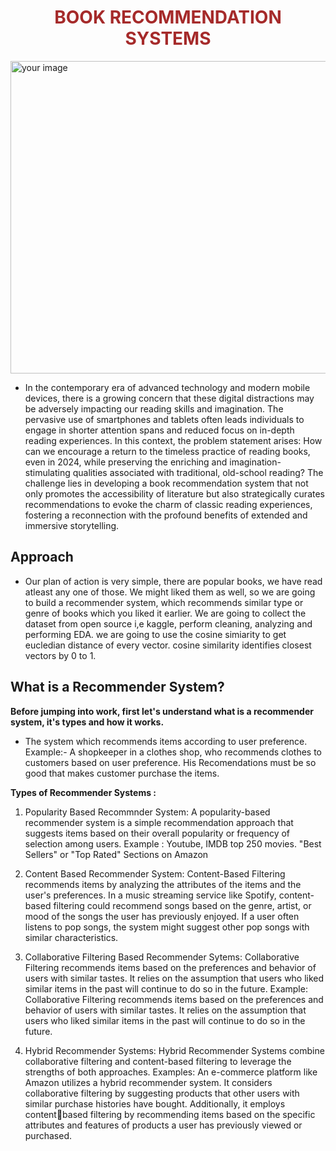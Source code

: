 # <font color="Brown"> <center> BOOK RECOMMENDATION SYSTEMS </font>

<img src="https://t3.ftcdn.net/jpg/05/65/35/08/360_F_565350821_t9oAsB34PziL8lDGl7ZHq0QFhbgqNKkL.jpg" alt="your image" width="1000" height="500"></img>

- In the contemporary era of advanced technology and modern mobile devices, there is a growing concern that these digital
distractions may be adversely impacting our reading skills and imagination. The pervasive use of smartphones and tablets
often leads individuals to engage in shorter attention spans and reduced focus on in-depth reading experiences. In this
context, the problem statement arises: How can we encourage a return to the timeless practice of reading books, even in
2024, while preserving the enriching and imagination-stimulating qualities associated with traditional, old-school reading?
The challenge lies in developing a book recommendation system that not only promotes the accessibility of literature but
also strategically curates recommendations to evoke the charm of classic reading experiences, fostering a reconnection with
the profound benefits of extended and immersive storytelling.

## Approach
- Our plan of action is very simple, there are popular books, we have read atleast any one of those. We might liked them as well, so
we are going to build a recommender system, which recommends similar type or genre of books which you liked it earlier.
We are going to collect the dataset from open source i,e kaggle, perform cleaning, analyzing and performing EDA.
we are going to use the cosine simiarity to get eucledian distance of every vector. cosine similarity identifies closest vectors by 0
to 1.

## What is a Recommender System?
**Before jumping into work, first let's understand what is a recommender system, it's types and how it works.**
- The system which recommends items according to user preference.
Example:- A shopkeeper in a clothes shop, who recommends clothes to customers based on user preference. His Recomendations
must be so good that makes customer purchase the items.

**Types of Recommender Systems :**
1. Popularity Based Recommnder System:
A popularity-based recommender system is a simple recommendation approach that suggests items based on their overall
popularity or frequency of selection among users. Example : Youtube, IMDB top 250 movies. "Best Sellers" or "Top Rated"
Sections on Amazon

2. Content Based Recommender System:
Content-Based Filtering recommends items by analyzing the attributes of the items and the user's preferences. In a music
streaming service like Spotify, content-based filtering could recommend songs based on the genre, artist, or mood of the songs
the user has previously enjoyed. If a user often listens to pop songs, the system might suggest other pop songs with similar
characteristics.



3. Collaborative Filtering Based Recommender Sytems:
Collaborative Filtering recommends items based on the preferences and behavior of users with similar tastes. It relies on the
assumption that users who liked similar items in the past will continue to do so in the future. Example: Collaborative Filtering
recommends items based on the preferences and behavior of users with similar tastes. It relies on the assumption that users who
liked similar items in the past will continue to do so in the future.


4. Hybrid Recommender Systems:
Hybrid Recommender Systems combine collaborative filtering and content-based filtering to leverage the strengths of both
approaches. Examples: An e-commerce platform like Amazon utilizes a hybrid recommender system. It considers collaborative
filtering by suggesting products that other users with similar purchase histories have bought. Additionally, it employs contentbased filtering by recommending items based on the specific attributes and features of products a user has previously viewed or
purchased.



